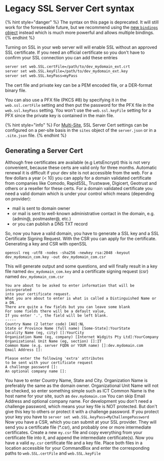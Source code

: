 # Legacy SSL Server Cert syntax

{% hint style="danger" %}
The syntax on this page is deprecated.  It will still work for the foreseeable future, but we recommend using the [new `bindings` object](./) instead which is much more powerful and allows multiple bindings.
{% endhint %}

Turning on SSL in your web server will will enable SSL without an approved SSL certificate. If you need an official certificate so you don't have to confirm your SSL connection you can add these entries

```bash
server set web.SSL.certFile=/path/to/dev_mydomain_ext.crt
server set web.SSL.keyFile=/path/to/dev_mydomain_ext.key
server set web.SSL.keyPass=myPass
```

The cert file and private key can be a PEM encoded file, or a DER-format binary file.

You can also use a PFX file (PKCS #8) by specifying it in the `web.ssl.certFile` setting and then put the password for the PFX file in the `web.ssl.keyPass` setting. You won't use the `web.ssl.keyFile` setting for a PFX since the private key is contained in the main file.

{% hint style="info" %}
For [Multi-Site](../../multi-site-support/), SSL Server Cert settings can be configured on a per-site basis in the `sites` object of the `server.json` or in a `.site.json` file.
{% endhint %}



## Generating a Server Cert

Although free certificates are available (e.g LetsEncrypt) this is not very convenient, because these certs are valid only for three months. Automatic renewal it is difficult if your dev site is not accessible from the web. For a few dollars a year (< 10) you can apply for a domain validated certificate from companies like Comodo, RapidSSL, Trustwave, Digicert, Geotrust and others or a reseller for these certs. For a domain validated certificate you need a valid domain which is under your control which means (depending on provider):

* mail is sent to domain owner
* or mail is sent to well-known administrative contact in the domain, e.g. (admin@, postmaster@, etc.)
* or you can publish a DNS TXT record

So, now you have a valid domain, you have to generate a SSL key and a SSL Certificate Signing Request. With the CSR you can apply for the certificate. Generating a key and CSR with openSSL

```
openssl req -utf8 -nodes -sha256 -newkey rsa:2048 -keyout dev_mydomain_com.key -out dev_mydomain_com.csr
```

This will generate output and some questions, and will finally result in a key file named `dev_mydomain_com.key` and a certificate signing request (csr) named `dev_mydomain_com.csr`

```
You are about to be asked to enter information that will be incorporated
into your certificate request.
What you are about to enter is what is called a Distinguished Name or a DN.
There are quite a few fields but you can leave some blank
For some fields there will be a default value,
If you enter '.', the field will be left blank.
-----
Country Name (2 letter code) [AU]:NL
State or Province Name (full name) [Some-State]:YourState
Locality Name (eg, city) []:YourCity
Organization Name (eg, company) [Internet Widgits Pty Ltd]:YourCompany
Organizational Unit Name (eg, section) []:IT
Common Name (e.g. server FQDN or YOUR name) []:dev.mydomain.com
Email Address []:

Please enter the following 'extra' attributes
to be sent with your certificate request
A challenge password []:
An optional company name []:
```

You have to enter Country Name, State and City. Organization Name is preferably the same as the domain owner. Organizational Unit Name will not be checked, so enter something simple such as ICT Common Name is the host name for your site, such as `dev.mydomain.com` You can skip Email Address and optional company name. For development you don't need a challenge password, which means your key file is NOT protected. But don't give this key to others or protect it with a challenge password. If you protect your key you have to `server set web.SSL.keyPass=MyChallengePassword` Now you have a CSR, which you can submit at your SSL provider. They will send you a certificate file (\*.csr), and probably one or more intermediate certificates. Create a new `my.csr` file and copy everything from your certificate file into it, and append the intermediate certificate(s). Now you have a valid `my.csr` certificate file and a key file. Place both files in a location accessible for your CommandBox and enter the corresponding paths to `web.SSL.certFile` and `web.SSL.keyFile`
